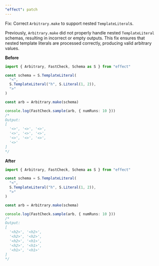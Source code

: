 ```yaml
---
"effect": patch
---
```


Fix: Correct `Arbitrary.make` to support nested `TemplateLiteral`s.

Previously, `Arbitrary.make` did not properly handle nested `TemplateLiteral` schemas, resulting in incorrect or empty outputs. This fix ensures that nested template literals are processed correctly, producing valid arbitrary values.

**Before**

```ts
import { Arbitrary, FastCheck, Schema as S } from "effect"

const schema = S.TemplateLiteral(
  "<",
  S.TemplateLiteral("h", S.Literal(1, 2)),
  ">"
)

const arb = Arbitrary.make(schema)

console.log(FastCheck.sample(arb, { numRuns: 10 }))
/*
Output:
[
  '<>', '<>', '<>',
  '<>', '<>', '<>',
  '<>', '<>', '<>',
  '<>'
]
*/
```

**After**

```ts
import { Arbitrary, FastCheck, Schema as S } from "effect"

const schema = S.TemplateLiteral(
  "<",
  S.TemplateLiteral("h", S.Literal(1, 2)),
  ">"
)

const arb = Arbitrary.make(schema)

console.log(FastCheck.sample(arb, { numRuns: 10 }))
/*
Output:
[
  '<h2>', '<h2>',
  '<h2>', '<h2>',
  '<h2>', '<h1>',
  '<h2>', '<h1>',
  '<h1>', '<h1>'
]
*/
```
